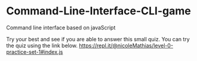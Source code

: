 # Command-Line-Interface-CLI-game
Command line interface based on javaScript

Try your best and see if you are able to answer this small quiz.
You can try the quiz using the link below.
https://repl.it/@nicoleMathias/level-0-practice-set-1#index.js
